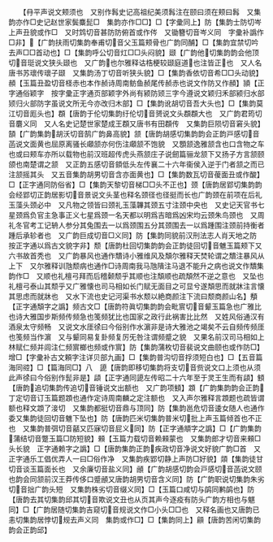 <!-- { "loadSidebar": true } -->
　　【冄平声说文颊须也　又别作髥史记高祖纪美须髥注在颐曰须在颊曰髥　又集韵亦作□史记赵世家鬓麋髭□　集韵亦作□□】□【字彚同上】防【集韵士防切岑上声丑貌或作□　又时鸩切音甚防防俯首或作侺　又锄簪切音岑义同　字彚补譌作□非】【广韵扶雨切集韵奉甫切音父玉篇颊骨也广韵同酺】□【集韵宜禁切吟去声□□首动也】□【集韵呼公切音灴□□头闷貌】颋【广韵他切集韵韵会他顶切音珽说文狭头颋也　又广韵也尔雅释诂梏梗较颋庭道也注皆正也　又人名唐书苏瓌传瓌子颋　又集韵汤丁切音听狭头貌】□【集韵香依切音希□□头动貌】頳【玉篇丑盈切音柽赤也本作赪诗周南鲂鱼赪尾传赪赤也说文作防又作頳】頴【正字通俗颖字　按字彚正字通页部颖字外尚有颍防颎三字今遵说文颖归禾部颍归水部颎归火部防字虽说文所无今亦改归木部】□【集韵讹胡切音吾大头也】□【集韵莫江切音厖头也】頵【唐韵于伦切集韵纡伦切音赟说文头頵頵大也　又广韵君筠切音麏义同　又人名史记楚世家楚成王頵又唐书有田頵传　又集韵巨陨切音窘头貌】頶【广韵集韵胡沃切音鹄广韵鼻高貌】颔【唐韵胡感切集韵韵会正韵戸感切音菡说文面黄也屈原离骚长顑颔亦何伤注顑颔不饱貌　又顋颔逸雅颔含也口含物之车也或曰颊车亦所以载物也前汉班超传虎头燕颔庄子说劒篇骊龙颔下又扬子方言颔颐颌也南楚谓之颔　又正韵五感切音顉低头左传襄二十六年衞侯入逆于门者颔之而已注颔摇其头　又五音集韵胡男切音含亦面黄也】□【集韵数瓦切音葰面丑或作酸】□【正字通同防俗省】□【集韵天黎切音梯□□头不正也】颈【唐韵居郢切集韵韵会经郢切正韵居影切音景说文头茎也释名颈径也径挺而长也广韵颈在前项在后礼玉藻头颈必中　又凡物之领皆曰颈礼玉藻韠其颈五寸注颈中央也　又史记天官书七星颈爲负官主急事正义七星爲颈一名天都以明爲吉暗爲凶宋均云颈朱鸟颈也　又周礼冬官考工记辀人参分其兔围去一以爲颈围五分其颈围去一以爲踵围注颈前持衡者踵后承轸者也　又广韵巨成切音□义同】防【集韵同貌前汉刑法志人肖天地之防　按正字通以爲古文貌字非】颓【唐韵杜回切集韵韵会正韵徒回切音魋玉篇颊下又六书故首秃也　又广韵暴风也通作穨诗小雅维风及頽尔雅释天焚轮谓之穨注暴风从上下　又尔雅释训虺颓病也通作□诗周南我马虺隤注马退不能升之病也说文作穨集韵作□　又顺也礼檀弓拜而后稽颡颓乎其顺也注頽顺也疏頽然不逆之意也　又坠也礼檀弓泰山其颓乎又广雅懐也司马相如长门赋无面目之可显兮遂頽思而就牀注言懐其思虑而就牀也　又水下流也史记河渠书水颓以絶商颜注下流曰颓商颜山名】頺【正字通頽字之譌】频古文□【唐韵符眞切集韵韵会毗賔切音颦玉篇急也广雅比也诗大雅国步斯频传频急也笺频犹比也国家之政行此祸害比比然　又姓风俗通汉有酒泉太守频畅　又说文水厓徐曰今俗别作水濵非是诗大雅池之竭矣不云自频传频厓也笺频当作濵　又与颦同易复卦频复厉旡咎注谓频蹙之貌　又果名前汉司马相如上林赋仁频并闾注仁频賔榔也频或作賔】防【集韵蒲枚切音裴说文曲颐也或作防□】增□【字彚补古文頼字注详贝部九画】□【集韵普沟切音捊须短白也】□【五音篇海同谾】□【篇海同□】八　頾【唐韵即移切集韵将支切音赀说文口上须也从须此声徐曰今俗别作髭非是】頿【正字通同頾左传昭二十六年至于灵王生而有頿】顀【唐韵追切集韵传追切音锤说文出额也　又广韵项顀】顁【广韵集韵韵会正韵丁定切音订玉篇题顁也通作定诗周南麟之定注额也　又入声尔雅释言顁题也疏皆谓额也释文顁了淁切　又集韵都挺切音鼎与顶同】防【集韵邕危切音逶女随人也通作委又集韵徒回切音魋下坠也】防【唐韵匹米切集韵普米切批上声玉篇倾首也不正也　又集韵普弭切音嚭又匹寐切音屁义同】防【正字通頫字之譌】□【广韵集韵蒲结切音蹩玉篇□防短貌】顂【玉篇力载切音赖顂蒙也　又集韵郎才切音来顂□头长貌　正字通赖字之譌】□【唐韵集韵正韵疾政切音净说文好貌广韵□首　又正字通乐工倡优弄人一曰□俗作净　又集韵疾郢切静上声防□好貌】顃【集韵徒甘切音谈玉篇面长也　又余廉切音盐义同】顄【广韵胡感切韵会戸感切音菡说文颐也韵会同颔前汉王莽传侈口蹙顄又唐韵胡男切音含义同】防【广韵职说切集韵朱劣切音拙广韵头短　又集韵株劣切音缀义同】□【玉篇口咸切与鹐同鹣鹐也】防【唐韵去其切集韵邱其切音欺说文丑也从页其声今逐疫有防头广韵方相也与魌同】□【广韵居随切集韵吉窥切音规说文作□小头□□也　又释名画也又唐韵已恚切集韵居悖切规去声义同　集韵或作□】□【集韵同上】顅【唐韵苦闲切集韵韵会正韵邱】

